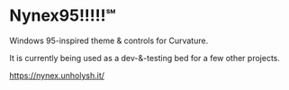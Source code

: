 # Nynex95!!!!!℠

Windows 95-inspired theme & controls for Curvature.

It is currently being used as a dev-&-testing bed for a few other projects.

https://nynex.unholysh.it/
